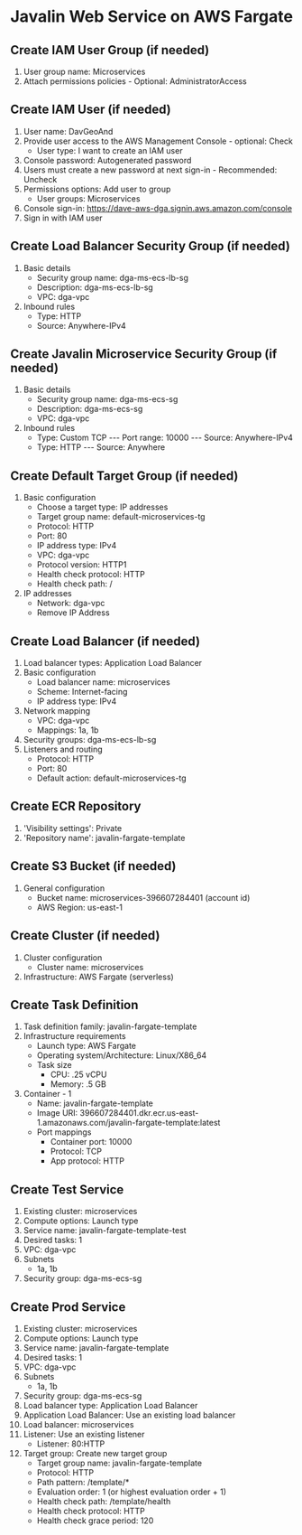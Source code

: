 # Javalin Web Service on AWS Fargate

## Create IAM User Group (if needed)
1. User group name: Microservices
2. Attach permissions policies - Optional: AdministratorAccess

## Create IAM User (if needed)
1. User name: DavGeoAnd
2. Provide user access to the AWS Management Console - optional: Check
    * User type: I want to create an IAM user
3. Console password: Autogenerated password
4. Users must create a new password at next sign-in - Recommended: Uncheck
5. Permissions options: Add user to group
    * User groups: Microservices
6. Console sign-in: https://dave-aws-dga.signin.aws.amazon.com/console
7. Sign in with IAM user

## Create Load Balancer Security Group (if needed)
1. Basic details
   * Security group name: dga-ms-ecs-lb-sg
   * Description: dga-ms-ecs-lb-sg
   * VPC: dga-vpc
2. Inbound rules
   * Type: HTTP
   * Source: Anywhere-IPv4

## Create Javalin Microservice Security Group (if needed)
1. Basic details
   * Security group name: dga-ms-ecs-sg
   * Description: dga-ms-ecs-sg
   * VPC: dga-vpc
2. Inbound rules
   * Type: Custom TCP --- Port range: 10000 --- Source: Anywhere-IPv4
   * Type: HTTP --- Source: Anywhere

## Create Default Target Group (if needed)
1. Basic configuration
   * Choose a target type: IP addresses
   * Target group name: default-microservices-tg
   * Protocol: HTTP
   * Port: 80
   * IP address type: IPv4
   * VPC: dga-vpc
   * Protocol version: HTTP1
   * Health check protocol: HTTP
   * Health check path: /
2. IP addresses
   * Network: dga-vpc
   * Remove IP Address

## Create Load Balancer (if needed)
1. Load balancer types: Application Load Balancer
2. Basic configuration
   * Load balancer name: microservices
   * Scheme: Internet-facing
   * IP address type: IPv4
3. Network mapping
   * VPC: dga-vpc
   * Mappings: 1a, 1b
4. Security groups: dga-ms-ecs-lb-sg
5. Listeners and routing
    * Protocol: HTTP
    * Port: 80
    * Default action: default-microservices-tg

## Create ECR Repository
1. 'Visibility settings': Private
2. 'Repository name': javalin-fargate-template

## Create S3 Bucket (if needed)
1. General configuration
   * Bucket name: microservices-396607284401 (account id)
   * AWS Region: us-east-1

## Create Cluster (if needed)
1. Cluster configuration
   * Cluster name: microservices
2. Infrastructure: AWS Fargate (serverless)

## Create Task Definition
1. Task definition family: javalin-fargate-template
2. Infrastructure requirements
   * Launch type: AWS Fargate
   * Operating system/Architecture: Linux/X86_64
   * Task size
     * CPU: .25 vCPU
     * Memory: .5 GB
3. Container - 1
    * Name: javalin-fargate-template
    * Image URI: 396607284401.dkr.ecr.us-east-1.amazonaws.com/javalin-fargate-template:latest
    * Port mappings
      * Container port: 10000
      * Protocol: TCP
      * App protocol: HTTP

## Create Test Service
1. Existing cluster: microservices
2. Compute options: Launch type
3. Service name: javalin-fargate-template-test
4. Desired tasks: 1
5. VPC: dga-vpc
6. Subnets
   * 1a, 1b
7. Security group: dga-ms-ecs-sg

## Create Prod Service
1. Existing cluster: microservices
2. Compute options: Launch type
3. Service name: javalin-fargate-template
4. Desired tasks: 1
5. VPC: dga-vpc
6. Subnets
    * 1a, 1b
7. Security group: dga-ms-ecs-sg
8. Load balancer type: Application Load Balancer
9. Application Load Balancer: Use an existing load balancer
10. Load balancer: microservices
11. Listener: Use an existing listener
     * Listener: 80:HTTP
12. Target group: Create new target group
    * Target group name: javalin-fargate-template
    * Protocol: HTTP
    * Path pattern: /template/*
    * Evaluation order: 1 (or highest evaluation order + 1)
    * Health check path: /template/health
    * Health check protocol: HTTP
    * Health check grace period: 120